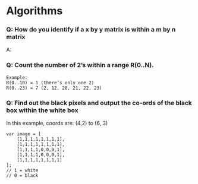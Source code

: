 # Algorithms

### Q: How do you identify if a x by y matrix is within a m by n matrix
A:

### Q: Count the number of 2’s within a range R(0..N).  
```
Example:
R(0..10) = 1 (there’s only one 2)
R(0..23) = 7 (2, 12, 20, 21, 22, 23)
```

### Q: Find out the black pixels and output the co-ords of the black box within the white box
In this example, coords are: (4,2) to (6, 3)
```
var image = [
    [1,1,1,1,1,1,1,1],
    [1,1,1,1,1,1,1,1],
    [1,1,1,1,0,0,0,1],
    [1,1,1,1,0,0,0,1],
    [1,1,1,1,1,1,1,1]
];
// 1 = white
// 0 = black
```
